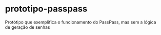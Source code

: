 # prototipo-passpass
Protótipo que exemplifica o funcionamento do PassPass, mas sem a lógica de geração de senhas
